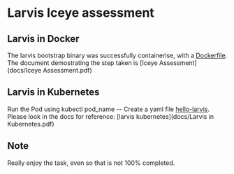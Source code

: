 # Larvis Iceye assessment
## Larvis in Docker
The larvis bootstrap binary was successfully containerise, with a [Dockerfile](Dockerfile). The document demostrating 
the step taken is [Iceye Assessment](docs/Iceye Assessment.pdf)

## Larvis in Kubernetes
Run the Pod using kubectl pod_name --<image name> 
Create a yaml file [hello-larvis](hello-larvis.yml).
Please look in the docs for reference: [larvis kubernetes](docs/Larvis in Kubernetes.pdf)
 
## Note
Really enjoy the task, even so that is not 100% completed. 